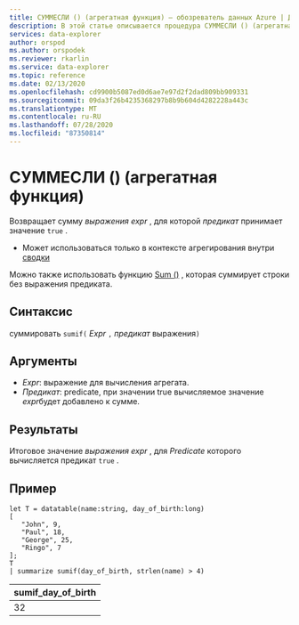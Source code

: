 ```yaml
---
title: СУММЕСЛИ () (агрегатная функция) — обозреватель данных Azure | Документация Майкрософт
description: В этой статье описывается процедура СУММЕСЛИ () (агрегатная функция) в обозреватель данных Azure.
services: data-explorer
author: orspod
ms.author: orspodek
ms.reviewer: rkarlin
ms.service: data-explorer
ms.topic: reference
ms.date: 02/13/2020
ms.openlocfilehash: cd9900b5087ed0d6ae7e97d2f2dad809bb909331
ms.sourcegitcommit: 09da3f26b4235368297b8b9b604d4282228a443c
ms.translationtype: MT
ms.contentlocale: ru-RU
ms.lasthandoff: 07/28/2020
ms.locfileid: "87350814"
---
```

# <a name="sumif-aggregation-function"></a>СУММЕСЛИ () (агрегатная функция)

Возвращает сумму *выражения expr* , для которой *предикат* принимает значение `true` .

* Может использоваться только в контексте агрегирования внутри [сводки](summarizeoperator.md)

Можно также использовать функцию [Sum ()](sum-aggfunction.md) , которая суммирует строки без выражения предиката.

## <a name="syntax"></a>Синтаксис

суммировать `sumif(` *Expr* `,` *предикат* выражения`)`

## <a name="arguments"></a>Аргументы

* *Expr*: выражение для вычисления агрегата. 
* *Предикат*: predicate, при значении true вычисляемое значение *expr*будет добавлено к сумме. 

## <a name="returns"></a>Результаты

Итоговое значение *выражения expr* , для *Predicate* которого вычисляется предикат `true` .

## <a name="example"></a>Пример

```kusto
let T = datatable(name:string, day_of_birth:long)
[
   "John", 9,
   "Paul", 18,
   "George", 25,
   "Ringo", 7
];
T
| summarize sumif(day_of_birth, strlen(name) > 4)
```

|sumif_day_of_birth|
|----|
|32|
